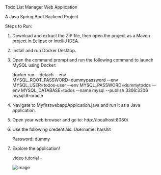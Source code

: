 Todo List Manager Web Application

A Java Spring Boot Backend Project

Steps to Run:
1) Download and extract the ZIP file, then open the project as a Maven project in Eclipse or IntelliJ IDEA.
2) Install and run Docker Desktop.
3) Open the command prompt and run the following command to launch MySQL using Docker:
   
   docker run --detach --env MYSQL_ROOT_PASSWORD=dummypassword --env MYSQL_USER=todos-user --env MYSQL_PASSWORD=dummytodos --env MYSQL_DATABASE=todos --name mysql --publish 3306:3306 mysql:8-oracle
5) Navigate to MyfirstwebappApplication.java and run it as a Java application.
6) Open your web browser and go to: http://localhost:8080/
7) Use the following credentials:
   Username: harshit
   
   Password: dummy
8) Explore the application!

   video tutorial - 

   ![Image](https://github.com/user-attachments/assets/068295a8-5191-42de-9399-7e4100d8dce9)
